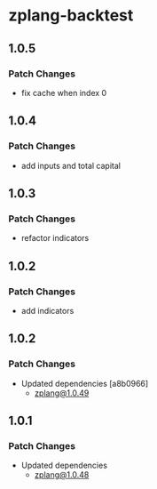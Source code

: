 # zplang-backtest

## 1.0.5

### Patch Changes

- fix cache when index 0

## 1.0.4

### Patch Changes

- add inputs and total capital

## 1.0.3

### Patch Changes

- refactor indicators

## 1.0.2

### Patch Changes

- add indicators

## 1.0.2

### Patch Changes

- Updated dependencies [a8b0966]
  - zplang@1.0.49

## 1.0.1

### Patch Changes

- Updated dependencies
  - zplang@1.0.48
